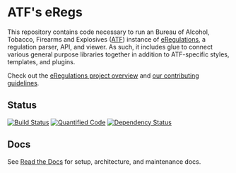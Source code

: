 # ATF's eRegs
This repository contains code necessary to run an Bureau of Alcohol,
Tobacco, Firearms and Explosives ([ATF](https://www.atf.gov)) instance of
[eRegulations](https://eregs.github.io), a regulation parser, API, and viewer.
As such, it includes glue to connect various general purpose libraries
together in addition to ATF-specific styles, templates, and plugins. 

Check out the [eRegulations project overview](https://eregs.github.io/) and [our contributing guidelines](CONTRIBUTING.md).

## Status
[![Build Status](https://travis-ci.org/18F/atf-eregs.svg?branch=master)](https://travis-ci.org/18F/atf-eregs)
[![Quantified Code](https://www.quantifiedcode.com/api/v1/project/e2ee92b5c3db486f89d47371c4d89a2f/badge.svg)](https://www.quantifiedcode.com/app/project/e2ee92b5c3db486f89d47371c4d89a2f)
[![Dependency Status](https://gemnasium.com/18F/atf-eregs.svg)](https://gemnasium.com/18F/atf-eregs)

## Docs
See [Read the Docs](https://atf-eregs.readthedocs.org/) for setup,
architecture, and maintenance docs.
